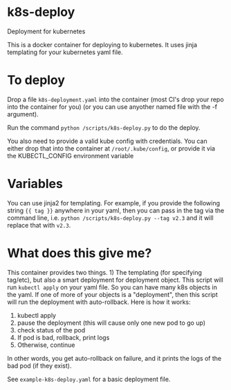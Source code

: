 # k8s-deploy
Deployment for kubernetes


This is a docker container for deploying to kubernetes. It uses jinja templating for your kubernetes yaml file.

# To deploy

Drop a file `k8s-deployment.yaml` into the container (most CI's drop your repo into the container for you)
(or you can use anyother named file with the -f argument).

Run the command `python /scripts/k8s-deploy.py` to do the deploy.

You also need to provide a valid kube config with credentials. You can either drop that into the container at `/root/.kube/config`, or
provide it via the KUBECTL_CONFIG environment variable

# Variables

You can use jinja2 for templating. For example, if you provide the following string `{{ tag }}` anywhere in your yaml,
then you can pass in the tag via the command line, i.e. `python /scripts/k8s-deploy.py --tag v2.3` and it will replace that with `v2.3`.


# What does this give me?

This container provides two things. 1) The templating (for specifying tag/etc), but also a smart deployment for deployment object.
This script will run `kubectl apply` on your yaml file. So you can have many k8s objects in the yaml. If one of more of your objects is a "deployment",
then this script will run the deployment with auto-rollback. 
Here is how it works:

1) kubectl apply
2) pause the deployment (this will cause only one new pod to go up)
3) check status of the pod
4) If pod is bad, rollback, print logs
5) Otherwise, continue


In other words, you get auto-rollback on failure, and it prints the logs of the bad pod (if they exist).


See `example-k8s-deploy.yaml` for a basic deployment file.